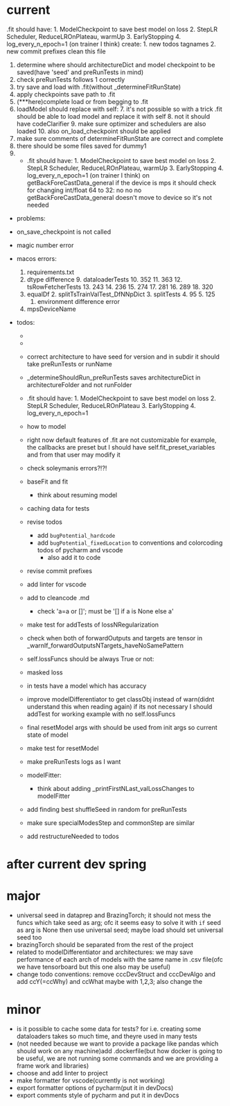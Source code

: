 # current
.fit should have:
            1. ModelCheckpoint to save best model on loss
            2. StepLR Scheduler, ReduceLROnPlateau, warmUp
            3. EarlyStopping
            4. log_every_n_epoch=1 (on trainer I think)
create:
    1. new todos tagnames
    2. new commit prefixes
clean this file

1. determine where should architectureDict and model checkpoint to be saved(have 'seed' and preRunTests in mind)
2. check preRunTests follows 1 correctly
3. try save and load with .fit(without _determineFitRunState)
4. apply checkpoints save path to .fit
5. (***here)complete load or from begging to .fit
6. loadModel should replace with self:
    7. it's not possible so with a trick .fit should be able to load model and replace it with self
   8. not it should have codeClarifier
   9. make sure optimizer and schedulers are also loaded
   10. also on_load_checkpoint should be applied
6. make sure comments of determineFitRunState are correct and complete
7. there should be some files saved for dummy1
7. - .fit should have:
            1. ModelCheckpoint to save best model on loss
            2. StepLR Scheduler, ReduceLROnPlateau, warmUp
            3. EarlyStopping
            4. log_every_n_epoch=1 (on trainer I think)
on getBackForeCastData_general if the device is mps it should check for changing int/float 64 to 32: no no no getBackForeCastData_general doesn't move to device so it's not needed
- problems:
- on_save_checkpoint is not called
- magic number error
- macos errors:
    1. requirements.txt
    8. dtype difference
       9. dataloaderTests
          10. 352
          11. 363
       12. tsRowFetcherTests
           13. 243
           14. 236
           15. 274
           17. 281
           16. 289
           18. 320
    3. equalDf
        2. splitTsTrainValTest_DfNNpDict
           3. splitTests
               4. 95
              5. 125
        1. environment difference error
    1. mpsDeviceName

- todos:

    
    - 
    - 
    - correct architecture to have seed for version and in subdir it should take preRunTests or runName
    - _determineShouldRun_preRunTests saves architectureDict in architectureFolder and not runFolder
    - .fit should have:
            1. ModelCheckpoint to save best model on loss
            2. StepLR Scheduler, ReduceLROnPlateau
            3. EarlyStopping
            4. log_every_n_epoch=1
    - how to model 
    - right now default features of .fit are not customizable
            for example, the callbacks are preset but I should have self.fit_preset_variables and from that user may modify it
    - check soleymanis errors?!?!
    - baseFit and fit
        - think about resuming model

    - caching data for tests
    - revise todos
        - add `bugPotential_hardcode`
        - add `bugPotential_fixedLocation` to conventions and colorcoding todos of pycharm and vscode
          - also add it to code
    - revise commit prefixes
    - add linter for vscode
    - add to cleancode .md
        - check 'a=a or []'; must be '[] if a is None else a'



    - make test for addTests of lossNRegularization
    - check when both of forwardOutputs and targets are tensor in _warnIf_forwardOutputsNTargets_haveNoSamePattern
    - self.lossFuncs should be always True or not:
    - masked loss
    - in tests have a model which has accuracy 
    - improve modelDifferentiator to get classObj instead of warn(didnt understand this when reading again)
            if its not necessary I should addTest for working example with no self.lossFuncs
    - final resetModel args with should be used from init args so current state of model
    - make test for resetModel
    - make preRunTests logs as I want
    - modelFitter:
        - think about adding _printFirstNLast_valLossChanges to modelFitter
    - add finding best shuffleSeed in random for preRunTests
    - make sure specialModesStep and commonStep are similar
    - add restructureNeeded to todos

# after current dev spring
# major
- universal seed in dataprep and BrazingTorch; it should not mess the funcs which take seed as arg; ofc it seems easy to solve it with `if` seed as arg is None then use universal seed; maybe load should set universal seed too
- brazingTorch should be separated from the rest of the project
- related to modelDifferentiator and architectures: we may save performance of each arch of models with the same name in .csv file(ofc we have tensorboard but this one also may be useful)
- change todo conventions: remove cccDevStruct and cccDevAlgo and add ccY(=ccWhy) and ccWhat maybe with 1,2,3; also change the
# minor
- is it possible to cache some data for tests? for i.e. creating some dataloaders takes so much time, and theyre used in many tests
- (not needed because we want to provide a package like pandas which should work on any machine)add .dockerfile(but how docker is going to be useful, we are not running some commands and we are providing a frame work and libraries)
- choose and add linter to project
- make formatter for vscode(currently is not working)
- export formatter options of pycharm(put it in devDocs)
- export comments style of pycharm and put it in devDocs
